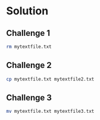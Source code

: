 # Solution

## Challenge 1

```bash
rm mytextfile.txt
```

## Challenge 2

```bash
cp mytextfile.txt mytextfile2.txt
```

## Challenge 3

```bash
mv mytextfile.txt mytextfile3.txt
```
